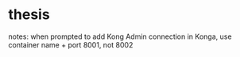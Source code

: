 # thesis

notes: when prompted to add Kong Admin connection in Konga, use container name + port 8001, not 8002